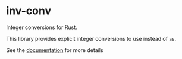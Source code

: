 # inv-conv

Integer conversions for Rust.

This library provides explicit integer conversions to use instead of `as`.

See the [documentation](https://docs.rs/int-conv) for more details
